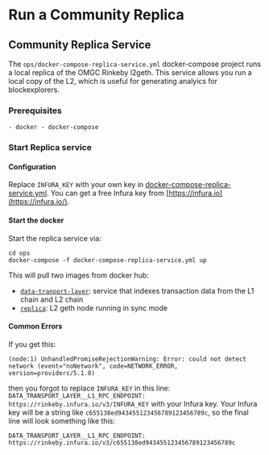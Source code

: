 # Run a Community Replica

## Community Replica Service

The `ops/docker-compose-replica-service.yml` docker-compose project runs a local replica of the OMGC Rinkeby l2geth. This service allows you run a local copy of the L2, which is useful for generating analyics for blockexplorers.

### Prerequisites

`- docker - docker-compose`

### Start Replica service

#### Configuration

Replace `INFURA_KEY` with your own key in [docker-compose-replica-service.yml](https://github.com/omgnetwork/optimism/blob/develop/omgx_documention/.ops/docker-compose-replica-service.yml). You can get a free Infura key from [https://infura.io](https://infura.io/).

#### Start the docker

Start the replica service via:

```text
cd ops
docker-compose -f docker-compose-replica-service.yml up
```

This will pull two images from docker hub:

* [`data-tranport-layer`](https://hub.docker.com/layers/156092207/omgx/data-transport-layer/production-v1/images/sha256-07d4415aab46863b8c7996c1c40f6221f3ac3f697485ccc262a3a6f0478aa4fb?context=explore): service that indexes transaction data from the L1 chain and L2 chain
* [`replica`](https://hub.docker.com/layers/157390249/omgx/replica/production-v1/images/sha256-fc85c0db75352a911f49ba44372e087e54bd7123963f83a11084939f75581b37?context=explore): L2 geth node running in sync mode

#### Common Errors

If you get this:

```text
(node:1) UnhandledPromiseRejectionWarning: Error: could not detect network (event="noNetwork", code=NETWORK_ERROR, version=providers/5.1.0)
```

then you forgot to replace `INFURA_KEY` in this line: `DATA_TRANSPORT_LAYER__L1_RPC_ENDPOINT: https://rinkeby.infura.io/v3/INFURA_KEY` with your Infura key. Your Infura key will be a string like `c655138ed943455123456789123456789c`, so the final line will look something like this:

```text
DATA_TRANSPORT_LAYER__L1_RPC_ENDPOINT: https://rinkeby.infura.io/v3/c655138ed943455123456789123456789c
```

